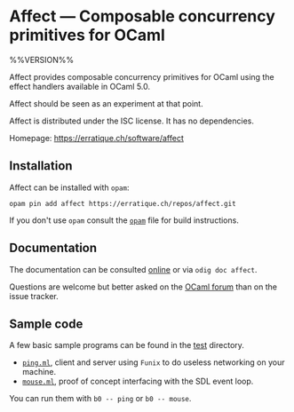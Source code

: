 Affect — Composable concurrency primitives for OCaml
====================================================
%%VERSION%%

Affect provides composable concurrency primitives for OCaml using the
effect handlers available in OCaml 5.0.

Affect should be seen as an experiment at that point.

Affect is distributed under the ISC license. It has no dependencies.

Homepage: <https://erratique.ch/software/affect>  

## Installation

Affect can be installed with `opam`: 

    opam pin add affect https://erratique.ch/repos/affect.git

If you don't use `opam` consult the [`opam`](opam) file for build
instructions.

## Documentation

The documentation can be consulted [online][doc] or via `odig doc affect`.

Questions are welcome but better asked on the [OCaml forum][ocaml-forum] 
than on the issue tracker.

[doc]: https://erratique.ch/software/affect/doc/
[ocaml-forum]: https://discuss.ocaml.org/

## Sample code

A few basic sample programs can be found in the [test](test/)
directory.

* [`ping.ml`](test/ping.ml), client and server using `Funix` to 
  do useless networking on your machine.
* [`mouse.ml`](test/mouse.ml), proof of concept interfacing 
  with the SDL event loop.

You can run them with `b0 -- ping` or `b0 -- mouse`.
